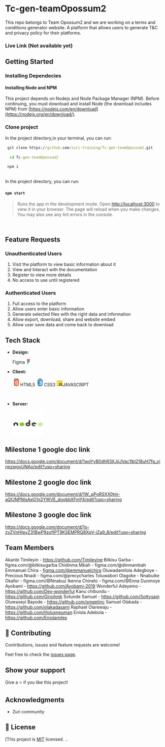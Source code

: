 # Tc-gen-teamOpossum2

This repo belongs to Team Opossum2 and we are working on a terms and conditions generator website. A platform that allows users to generate T&C and privacy policy for their platforms.

### Live Link (Not available yet)

## Getting Started

### Installing Dependecies

#### Installing Node and NPM

This project depends on Nodejs and Node Package Manager (NPM). Before continuing, you must download and install Node (the download includes NPM) from [https://nodejs.com/en/download](https://nodejs.org/en/download/).

### Clone project

In the project directory,in your terminal, you can run:

```cmd
 git clone https://github.com/zuri-training/Tc-gen-teamOpossum2.git
```

```cmd
  cd Tc-gen-teamOpossum2
```

```cmd
 npm i
```

<br>
In the project directory, you can run:

#### `npm start`

> Runs the app in the development mode. Open [http://localhost:3000](http://localhost:3000) to view it in your browser. The page will reload when you make changes. You may also see any lint errors in the console.

<br>

## Feature Requests

### Unauthenticated Users

1. Visit the platform to view basic information about it
2. View and Interact with the documentation
3. Register to view more details
4. No access to use until registered

###   Authenticated Users

1. Full access to the platform
2. Allow users enter basic information
3. Generate selected files with the right data and information
4. Allow export, download, share and website embed
5. Allow user save data and come back to download

## Tech Stack

* **Design:** <p align="">Figma <a href="https://www.figma.com" target="_blank" rel="noreferrer"> <img src="https://raw.githubusercontent.com/devicons/devicon/master/icons/figma/figma-original.svg" alt="figma" width="15" height="15"/></a> </p>

 * **Client:** <p align=""><a href="https://www.w3schools.com/html/" target="_blank" rel="noreferrer"><img src="https://raw.githubusercontent.com/devicons/devicon/master/icons/html5/html5-original-wordmark.svg" alt="html5" width="25" height="25"/></a>HTML5 <a href="https://www.w3schools.com/css/" target="_blank" rel="noreferrer"><img src="https://raw.githubusercontent.com/devicons/devicon/master/icons/css3/css3-original-wordmark.svg" alt="css3" width="25" height="25"/></a>CSS3 <a href="https://www.javascript.com" target="_blank" rel="noreferrer"><img src="https://raw.githubusercontent.com/devicons/devicon/master/icons/javascript/javascript-original.svg" alt="javascript" width="20" height="20"/></a>JAVASCRIPT</p>  

<br>

* **Server:** <p><a href="https://www.nodejs.com" target="_blank" rel="noreferrer"><img src="https://raw.githubusercontent.com/devicons/devicon/master/icons/nodejs/nodejs-original-wordmark.svg" alt="nodejs" width="100" height="80"/></a></p>

<!-- Design: FIGMA
Client: HTML, CSS and Javascript
Server: NodeJs -->

## Milestone 1 google doc link
https://docs.google.com/document/d/1woYyB0dhR3XJjiJVac1lbl218uH7fp_yjnpzwgvUNAo/edit?usp=sharing

## Milestone 2 google doc link
https://docs.google.com/document/d/1W_pPoRSXX0tm-aQfJNPNIsAeG1n2YWVE_doobbXFmY4/edit?usp=sharing

## Milestone 3 google doc link
https://docs.google.com/document/d/1o-zvZVnHIpvZ31BwP9zofIPT9KSEMPRQ8XqV-iZa9_8/edit?usp=sharing


## Team Members
Akanbi Timileyin - https://github.com/Timileyine
Bilkisu Garba - figma.com/@bilkisugarba
Chidinma Mbah - figma.com/@dinmambah
Emmanuel Chira - [figma.com/@emmanuelchira](figma.com/@emmanuelchira)
Oluwadamilola Adegboye - 
Precious Nnadi - figma.com/@precycharles
Toluwabori Olagoke - 
Nnabuike Okafor - figma.com/@Nnabuz
Ikenna Chinelo - figma.com/@Enna
Dunmoye Ayobami - https://github.com/Ayobami-2019
Wonderful Adeyemo - https://github.com/Dev-wonderful
Kanu chibundu - https://github.com/Ginohmk
Sotunde Samuel - https://github.com/Sottysam
Oluwaseyi Bayode - https://github.com/smeetinc
Samuel Olakada - https://github.com/olakadasami
Raphael Olarewaju - https://github.com/Holuxneuman
Eniola Adebola - https://github.com/Eniolamiles

## 🤝 Contributing

Contributions, issues and feature requests are welcome!

Feel free to check the [issues page](https://github.com/Ginohmk/Tc-gen-teamOpossum2/issues).

## Show your support

Give a ⭐️ if you like this project!

## Acknowledgments

- Zuri community

## 📝 License

[This project is [MIT](https://github.com/zuri-training/Tc-gen-teamOpossum2/blob/dev/LICENSE) licensed.
..
